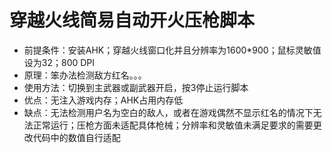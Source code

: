 # 穿越火线简易自动开火压枪脚本
* 前提条件：安装AHK；穿越火线窗口化并且分辨率为1600*900；鼠标灵敏值设为32；800 DPI
* 原理：笨办法检测敌方红名。。。
* 使用方法：切换到主武器或副武器开启，按3停止运行脚本
* 优点：无注入游戏内存；AHK占用内存低
* 缺点：无法检测用户名为空白的敌人，或者在游戏偶然不显示红名的情况下无法正常运行；压枪方面未适配具体枪械；分辨率和灵敏值未满足要求的需要更改代码中的数值自行适配
